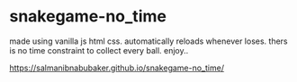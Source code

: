 # snakegame-no_time

made using vanilla js html css.
automatically reloads whenever loses.
thers is no time constraint to collect every ball.
enjoy..


 https://salmanibnabubaker.github.io/snakegame-no_time/

